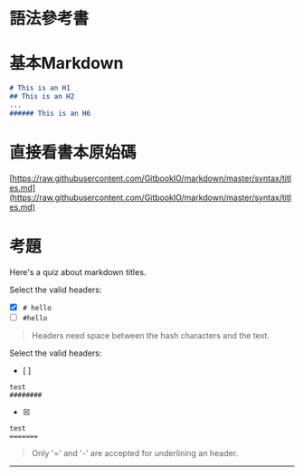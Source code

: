 
語法參考書
==========

# 基本Markdown

```markdown
# This is an H1
## This is an H2
...
###### This is an H6
```

# 直接看書本原始碼

[https://raw.githubusercontent.com/GitbookIO/markdown/master/syntax/titles.md](https://raw.githubusercontent.com/GitbookIO/markdown/master/syntax/titles.md)


# 考題

Here's a quiz about markdown titles.

Select the valid headers:
- [x] `# hello`
- [ ] `#hello`

> Headers need space between the hash characters and the text.

Select the valid headers:
- [ ]  
```
test
########
```
- [x]   
```
test
=======
```

> Only '=' and '-' are accepted for underlining an header.

---
